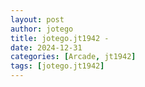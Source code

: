 ```yaml
---
layout: post
author: jotego
title: jotego.jt1942 - 
date: 2024-12-31
categories: [Arcade, jt1942]
tags: [jotego.jt1942]
---
```


